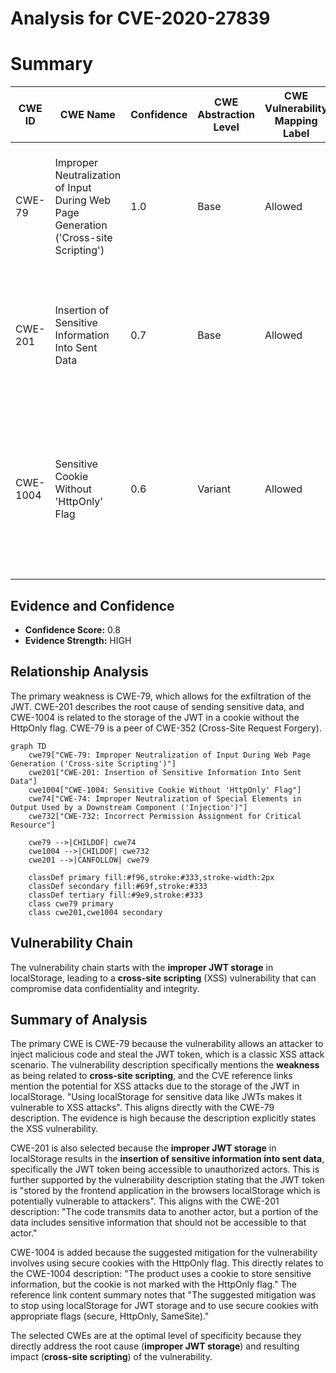 # Analysis for CVE-2020-27839

# Summary
| CWE ID | CWE Name | Confidence | CWE Abstraction Level | CWE Vulnerability Mapping Label | CWE-Vulnerability Mapping Notes |
|---|---|---|---|---|---|
| CWE-79 | Improper Neutralization of Input During Web Page Generation ('Cross-site Scripting') | 1.0 | Base | Allowed | Primary CWE. The JWT is stored in localStorage, making it accessible to JavaScript, and thus vulnerable to XSS. |
| CWE-201 | Insertion of Sensitive Information Into Sent Data | 0.7 | Base | Allowed | Secondary CWE. The JWT token, a sensitive piece of data, is stored in a location (localStorage) where it can be exposed. |
| CWE-1004 | Sensitive Cookie Without 'HttpOnly' Flag | 0.6 | Variant | Allowed | Secondary CWE. The description mentions mitigation to stop using localStorage for JWT storage and to use secure cookies with the appropriate HttpOnly flag. |

## Evidence and Confidence

*   **Confidence Score:** 0.8
*   **Evidence Strength:** HIGH

## Relationship Analysis
The primary weakness is CWE-79, which allows for the exfiltration of the JWT. CWE-201 describes the root cause of sending sensitive data, and CWE-1004 is related to the storage of the JWT in a cookie without the HttpOnly flag. CWE-79 is a peer of CWE-352 (Cross-Site Request Forgery).

```mermaid
graph TD
    cwe79["CWE-79: Improper Neutralization of Input During Web Page Generation ('Cross-site Scripting')"]
    cwe201["CWE-201: Insertion of Sensitive Information Into Sent Data"]
    cwe1004["CWE-1004: Sensitive Cookie Without 'HttpOnly' Flag"]
    cwe74["CWE-74: Improper Neutralization of Special Elements in Output Used by a Downstream Component ('Injection')"]
    cwe732["CWE-732: Incorrect Permission Assignment for Critical Resource"]

    cwe79 -->|CHILDOF| cwe74
    cwe1004 -->|CHILDOF| cwe732
    cwe201 -->|CANFOLLOW| cwe79

    classDef primary fill:#f96,stroke:#333,stroke-width:2px
    classDef secondary fill:#69f,stroke:#333
    classDef tertiary fill:#9e9,stroke:#333
    class cwe79 primary
    class cwe201,cwe1004 secondary
```

## Vulnerability Chain
The vulnerability chain starts with the **improper JWT storage** in localStorage, leading to a **cross-site scripting** (XSS) vulnerability that can compromise data confidentiality and integrity.

## Summary of Analysis
The primary CWE is CWE-79 because the vulnerability allows an attacker to inject malicious code and steal the JWT token, which is a classic XSS attack scenario. The vulnerability description specifically mentions the **weakness** as being related to **cross-site scripting**, and the CVE reference links mention the potential for XSS attacks due to the storage of the JWT in localStorage. "Using localStorage for sensitive data like JWTs makes it vulnerable to XSS attacks". This aligns directly with the CWE-79 description. The evidence is high because the description explicitly states the XSS vulnerability.

CWE-201 is also selected because the **improper JWT storage** in localStorage results in the **insertion of sensitive information into sent data**, specifically the JWT token being accessible to unauthorized actors. This is further supported by the vulnerability description stating that the JWT token is "stored by the frontend application in the browsers localStorage which is potentially vulnerable to attackers". This aligns with the CWE-201 description: "The code transmits data to another actor, but a portion of the data includes sensitive information that should not be accessible to that actor."

CWE-1004 is added because the suggested mitigation for the vulnerability involves using secure cookies with the HttpOnly flag. This directly relates to the CWE-1004 description: "The product uses a cookie to store sensitive information, but the cookie is not marked with the HttpOnly flag." The reference link content summary notes that "The suggested mitigation was to stop using localStorage for JWT storage and to use secure cookies with appropriate flags (secure, HttpOnly, SameSite)."

The selected CWEs are at the optimal level of specificity because they directly address the root cause (**improper JWT storage**) and resulting impact (**cross-site scripting**) of the vulnerability.